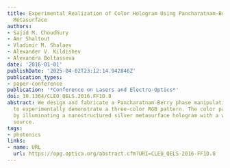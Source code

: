 ```yaml
---
title: Experimental Realization of Color Hologram Using Pancharatnam-Berry Phase Manipulating
  Metasurface
authors:
- Sajid M. Choudhury
- Amr Shaltout
- Vladimir M. Shalaev
- Alexander V. Kildishev
- Alexandra Boltasseva
date: '2016-01-01'
publishDate: '2025-04-02T23:12:14.942846Z'
publication_types:
- paper-conference
publication: '*Conference on Lasers and Electro-Optics*'
doi: 10.1364/CLEO_QELS.2016.FF1D.8
abstract: We design and fabricate a Pancharatnam-Berry phase manipulating metasurface
  to experimentally demonstrate a three-color RGB pattern. The color pattern is produced
  by illuminating a nanostructured silver metasurface hologram with a white light
  source.
tags:
- photonics
links:
- name: URL
  url: https://opg.optica.org/abstract.cfm?URI=CLEO_QELS-2016-FF1D.8
---
```

